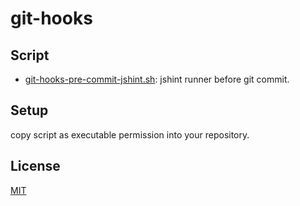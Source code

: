 # git-hooks

## Script

 - [git-hooks-pre-commit-jshint.sh](./git-hooks-pre-commit-jshint.sh): jshint runner before git commit.

## Setup
copy script as executable permission into your repository.

## License

[MIT](http://stoshiya.mit-license.org)
